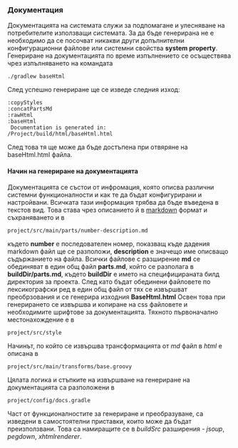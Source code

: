 ### Документация

Документацията на системата служи за подпомагане и улесняване на потребителите използващи системата. За да бъде генерирана 
не е необходимо да се посочват никакви други допълнителни конфигурационни файлове или системни свойства __system property__.
Генериране на документацията по време изпълнението се осъществява чрез изпълняването на командата

	./gradlew baseHtml

След успешно генериране ще се изведе следния изход:

	:copyStyles
	:concatPartsMd
	:rawHtml
	:baseHtml
	 Documentation is generated in:
	/Project/build/html/baseHtml.html

След това тя ще може да бъде достъпена при отвяряне на baseHtml.html файла.
#### Начин на генериране на документацията
Документацията се състои от инфромация, която описва различни системни функционалности и как те да бъдат конфигурирани и настройвани.
Всичката тази информация трябва да бъде въведена в текстов вид. Това става чрез описанието й в [markdown](http://daringfireball.net/projects/markdown/) формат и съхраняването и в 
	
	project/src/main/parts/number-description.md
	
където __number__ е последователен номер, показващ къде дадения markdown файл ще се разположи, __description__ е значещо име описващо съдържанието 
на файла. 
Всички файлове с разширение __md__ се обединяват в един общ файл __parts.md__, който се разполага в __buildDir/parts.md__, където
__buildDir__ е името на специфицираната билд директория за проекта.
След като бъдат обединени файловете по лексикографски ред в един общ файл от тях се извършват преобрзования и се генерира изходния __BaseHtml.html__
Освен това при генерирането се извършва и копиране на css файловете и необходимите шрифтове за документацията. Тяхното първоначално местонахождение е
в 

	project/src/style
	
Начинът, по който се извършва трансформацията от _md_ файл в _html_ е описана в 

	project/src/main/transforms/base.groovy
	
Цялата логика и стъпките на извършване на генериране на документацията са разположени в
	
	project/config/docs.gradle

Част от функционалностите за генериране и преобразуване, са изведени в самостоятелни приставки, които може да бъдат преизползвани. Това са намиращите 
се в _buildSrc_ разширения - _jsoup_, _pegdown_, _xhtmlrenderer_.
	


